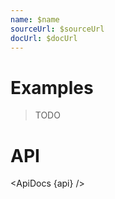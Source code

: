 ```yaml
---
name: $name
sourceUrl: $sourceUrl
docUrl: $docUrl
---
```


<script lang="ts">
	import { ApiDocs } from 'svelte-ux';

	import api from '$lib/components/HighlightLine.svelte?raw&sveld';

	import Chart, { Svg } from '$lib/components/Chart.svelte';

	import Preview from '$lib/docs/Preview.svelte';
</script>

# Examples

> TODO

# API

<ApiDocs {api} />
